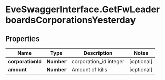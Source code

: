 # EveSwaggerInterface.GetFwLeaderboardsCorporationsYesterday

## Properties
Name | Type | Description | Notes
------------ | ------------- | ------------- | -------------
**corporationId** | **Number** | corporation_id integer | [optional] 
**amount** | **Number** | Amount of kills | [optional] 


